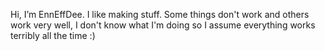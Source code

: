 Hi, I’m EnnEffDee.
I like making stuff.
Some things don't work and others work very well, I don't know what I'm doing so I assume everything works terribly all the time :)

<!---
EnnEffDee/EnnEffDee is a ✨ special ✨ repository because its `README.md` (this file) appears on your GitHub profile.
You can click the Preview link to take a look at your changes.
--->
